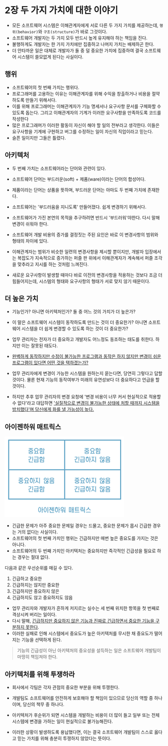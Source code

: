 # 2장 두 가지 가치에 대한 이야기

* 모든 소프트웨어 시스템은 이해관계자에게 서로 다른 두 가지 가치를 제공하는데, `행위(behavior)`와 `구조(structure)`가 바로 그것이다. 
* 소프트웨어 개발자는 두 가지 모두 반드시 높게 유지해야 하는 책임을 진다.
* 불행하게도 개발자는 한 가지 가치에만 집중하고 나머지 가치는 배제하곤 한다.
* 더 안타까운 일은 대체로 개발자가 둘 중 덜 중요한 가치에 집중하여 결국 소프트웨어 시스템이 쓸모없게 된다는 사실이다.



## 행위

* 소프트웨어의 첫 번째 가치는 행위다.
* 프로그래머를 고용하는 이유는 이해관계자를 위해 수익을 창출하거나 비용을 절약하도록 만들기 위해서다.
* 이를 위해 프로그래머는 이해관계자가 기능 명세서나 요구사항 문서를 구체화할 수 있도록 돕는다. 그리고 이해관계자의 기계가 이러한 요구사항을 만족하도록 코드를 작성한다
* 많은 프로그래머가 이러한 활동이 자신이 해야 할 일의 전부라고 생각한다. 이들은 요구사항을 기계에 구현하고 버그를 수정하는 일이 자신의 직업이라고 믿는다.
* 슬픈 일이지만 그들은 틀렸다.



## 아키텍처

* 두 번째 가치는 소프트웨어라는 단어와 관련이 있다.

* 소프트웨어 단어는 부드러운(soft) + 제품(ware)이라는 단어의 합성어다.
* 제품이라는 단어는 상품을 뜻하며, 부드러운 단어는 아마도 두 번째 가치에 존재한다.
* 소프트웨어는 '부드러움을 지니도록' 만들어졌다. 쉽게 변경하기 위해서다.
* 소프트웨어가 가진 본연의 목적을 추구하려면 반드시 '부드러워'야한다. 다시 말해 변경이 쉬워야 한다.
* 소프트웨어 개발 비용의 증가를 결정짓는 주된 요인은 바로 이 변경사항의 범위와 형태의 차이에 있다.
* 이해관계자는 범위가 비슷한 일련의 변경사항을 제시할 뿐이지만, 개발자 입장에서는 복잡도가 지속적으로 증가하는 퍼즐 판 위에서 이해관계자가 계속해서 퍼즐 조각을 맞추라고 지시를 하는 것처럼 느껴진다.
* 새로운 요구사항이 발생할 때마다 바로 이전의 변경사항을 적용하는 것보다 조금 더 힘들어지는데, 시스템의 형태와 요구사항의 형태가 서로 맞지 않기 때문이다.



## 더 높은 가치

* 기능인가? 아니면 아키텍처인가? 둘 중 어느 것의 가치가 더 높은가?

* 이 말은 소프트웨어 시스템이 동작하도록 만드는 것이 더 중요한가? 아니면 소프트웨어 시스템을 더 쉽게 변경할 수 있도록 하는 것이 더 중요한가?

* 업무 관리자는 전자가 더 중요하고 개발자도 어느정도 동조하는 태도를 취한다. 하지만 이는 잘못된 태도다.

* <u>완벽하게 동작하지만 수정이 불가능한 프로그램과 동작은 하지 않지만 변경이 쉬운 프로그램이 있다면 어떤 것을 택하겠는가?</u>

* 업무 관리자에게 변경이 가능한 시스템을 원하는지 묻는다면, 당연히 그렇다고 답할것이다. 물론 현재 기능의 동작여부가 미래의 유연성보다 더 중요하다고 언급을 할 것이다.

* 하지만 추후 업무 관리자의 변경 요청에 '변경 비용이 너무 커서 현실적으로 적용할 수 없다'라고 대답하면 <u>'실질적으로 변경이 불가능한 상태에 처할 때까지 시스템을 방치했다'며 당신에게 화를 낼 가능성이 높다.</u>



## 아이젠하워 매트릭스

![image-20221002224210808](images/image-20221002224210808.png)

* 긴급한 문제가 아주 중요한 문제일 경우는 드물고, 중요한 문제가 몹시 긴급한 경우는 거의 없다는 사실이다.
* 소프트웨어의 첫 번째 가치인 행위는 긴급하지만 매번 높은 중요도를 가지는 것은 아니다.
* 소프트웨어의 두 번째 가치인 아키텍처는 중요하지만 즉각적인 긴급성을 필요로 하는 경우는 절대 없다.



다음과 같은 우선순위를 매길 수 있다.

1. 긴급하고 중요한
2. 긴급하지는 않지만 중요한
3. 긴급하지만 중요하지 않은
4. 긴급하지도 않고 중요하지도 않음

* 업무 관리자와 개발자가 흔하게 저지르는 실수는 세 번째 위치한 항목을 첫 번째로 격상시켜 버리는 일이다.
* 다시 말해, <u>긴급하지만 중요하지 않은 기능과 진짜로 긴급하면서 중요한 기능을 구분하지 못한다</u>.
* 이러한 실패로 인해 시스템에서 중요도가 높은 아키텍처를 무시한 채 중요도가 떨어지는 기능을 선택하게 된다.

> 기능의 긴급성이 아닌 아키텍처의 중요성을 설득하는 일은 소프트웨어 개발팀이 마땅히 책임져야 한다.



## 아키텍처를 위해 투쟁하라

* 회사에서 각팀은 각자 관점의 중요한 부분을 위해 투쟁한다.

* 개발팀도 소프트웨어를 안전하게 보호해야 할 책임이 있으므로 당신의 역할 중 하나이며, 당신의 책무 중 하나다.
* 아키텍처가 후순위가 되면 시스템을 개발하는 비용이 더 많이 들고 일부 또는 전체 시스템에 변경을 가하는 일이 현실적으로 불가능해진다.
* 이러한 상황이 발생하도록 용납했다면, 이는 결국 소프트웨어 개발팀이 스스로 옳다고 믿는 가치를 위해 충분히 투쟁하지 않았다는 뜻이다.



